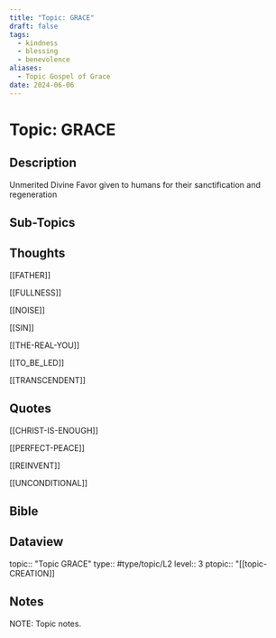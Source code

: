 ```yaml
---
title: "Topic: GRACE"
draft: false
tags:
  - kindness
  - blessing
  - benevolence
aliases:
  - Topic Gospel of Grace
date: 2024-06-06
---
```

# Topic: GRACE
## Description
Unmerited Divine Favor given to humans for their sanctification and regeneration

## Sub-Topics


## Thoughts
[[FATHER]]

[[FULLNESS]]

[[NOISE]]

[[SIN]]

[[THE-REAL-YOU]]

[[TO_BE_LED]]

[[TRANSCENDENT]]

## Quotes
[[CHRIST-IS-ENOUGH]]

[[PERFECT-PEACE]]

[[REINVENT]]

[[UNCONDITIONAL]]

## Bible


## Dataview
topic:: "Topic GRACE"
type:: #type/topic/L2 
level:: 3
ptopic:: "[[topic-CREATION]]

## Notes
NOTE: Topic notes.